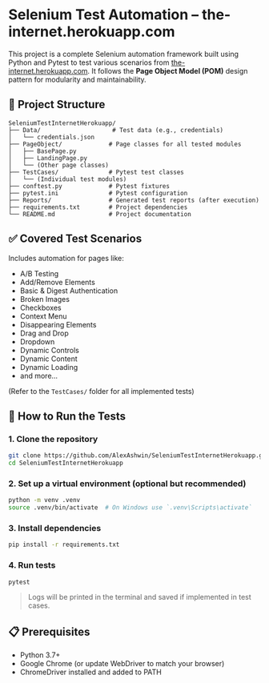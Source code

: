 # Selenium Test Automation – the-internet.herokuapp.com

This project is a complete Selenium automation framework built using Python and Pytest to test various scenarios from [the-internet.herokuapp.com](https://the-internet.herokuapp.com/). It follows the **Page Object Model (POM)** design pattern for modularity and maintainability.

## 📁 Project Structure

```
SeleniumTestInternetHerokuapp/
├── Data/                    # Test data (e.g., credentials)
│   └── credentials.json
├── PageObject/             # Page classes for all tested modules
│   ├── BasePage.py
│   ├── LandingPage.py
│   └── (Other page classes)
├── TestCases/              # Pytest test classes
│   └── (Individual test modules)
├── conftest.py             # Pytest fixtures
├── pytest.ini              # Pytest configuration
├── Reports/                # Generated test reports (after execution)
├── requirements.txt        # Project dependencies
└── README.md               # Project documentation
```

## ✅ Covered Test Scenarios

Includes automation for pages like:

- A/B Testing  
- Add/Remove Elements  
- Basic & Digest Authentication  
- Broken Images  
- Checkboxes  
- Context Menu  
- Disappearing Elements  
- Drag and Drop  
- Dropdown  
- Dynamic Controls  
- Dynamic Content  
- Dynamic Loading
- and more...

(Refer to the `TestCases/` folder for all implemented tests)

## 🧪 How to Run the Tests

### 1. Clone the repository

```bash
git clone https://github.com/AlexAshwin/SeleniumTestInternetHerokuapp.git
cd SeleniumTestInternetHerokuapp
```

### 2. Set up a virtual environment (optional but recommended)

```bash
python -m venv .venv
source .venv/bin/activate  # On Windows use `.venv\Scripts\activate`
```

### 3. Install dependencies

```bash
pip install -r requirements.txt
```

### 4. Run tests

```bash
pytest
```

> Logs will be printed in the terminal and saved if implemented in test cases.

## 📋 Prerequisites

- Python 3.7+  
- Google Chrome (or update WebDriver to match your browser)  
- ChromeDriver installed and added to PATH  
